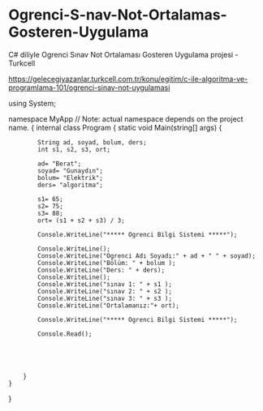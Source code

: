 # Ogrenci-S-nav-Not-Ortalamas-Gosteren-Uygulama
C# diliyle Ogrenci Sınav Not Ortalaması Gosteren Uygulama projesi - Turkcell


https://gelecegiyazanlar.turkcell.com.tr/konu/egitim/c-ile-algoritma-ve-programlama-101/ogrenci-sinav-not-uygulamasi



using System;

namespace MyApp // Note: actual namespace depends on the project name.
{
    internal class Program
    {
        static void Main(string[] args)
        {
            
            String ad, soyad, bolum, ders;
            int s1, s2, s3, ort;

            ad= "Berat";
            soyad= "Gunaydın";
            bolum= "Elektrik";
            ders= "algoritma";

            s1= 65;
            s2= 75;
            s3= 88;
            ort= (s1 + s2 + s3) / 3;

            Console.WriteLine("***** Ogrenci Bilgi Sistemi *****");

            Console.WriteLine();
            Console.WriteLine("Ogrenci Adı Soyadı:" + ad + " " + soyad);
            Console.WriteLine("Bölüm: " + bolum );
            Console.WriteLine("Ders: " + ders);
            Console.WriteLine();
            Console.WriteLine("sınav 1: " + s1 );
            Console.WriteLine("sınav 2: " + s2 );
            Console.WriteLine("sınav 3: " + s3 );
            Console.WriteLine("Ortalamanız:"+ ort);

            Console.WriteLine("***** Ogrenci Bilgi Sistemi *****");

            Console.Read();





        }
    }
}
